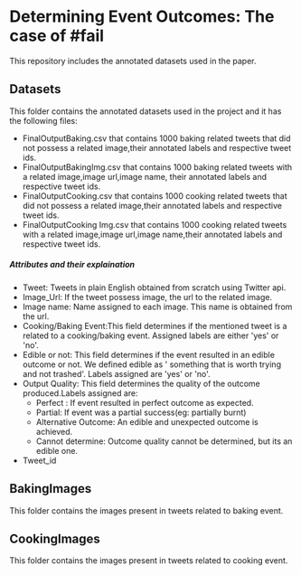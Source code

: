 # Determining  Event Outcomes: The case of #fail
This repository includes the annotated datasets used in the paper.


## Datasets
This folder contains the annotated datasets used in the project and it has the following files:
 - FinalOutputBaking.csv that contains 1000 baking related tweets that did not possess a related image,their annotated  labels and respective tweet ids.
 - FinalOutputBakingImg.csv that contains 1000 baking related tweets with a related image,image url,image name, their annotated  labels and respective tweet ids.
 - FinalOutputCooking.csv that contains 1000 cooking related tweets that did not possess a related image,their annotated  labels and respective tweet ids.
 - FinalOutputCooking Img.csv that contains 1000 cooking related tweets with a related image,image url,image name,their annotated  labels and respective tweet ids.
##### Attributes and their explaination
- Tweet: Tweets in plain English obtained from scratch using Twitter api.
- Image_Url: If the tweet possess image, the url to the related image.
- Image name: Name assigned to each image. This name is obtained from the url.
- Cooking/Baking Event:This field determines if the mentioned tweet is a related to a cooking/baking  event. Assigned labels are either 'yes' or 'no'.
- Edible or not: This field determines if the event resulted in an edible outcome or not. We defined edible as ' something that is worth trying and not trashed'. Labels assigned are 'yes' or 'no'.
- Output Quality: This field determines the quality of the outcome produced.Labels assigned are:
    - Perfect : If event resulted in perfect outcome as expected.
    - Partial: If event was a partial success(eg: partially burnt)
    - Alternative Outcome: An edible and unexpected outcome is achieved.
    - Cannot determine: Outcome quality cannot be determined, but its an edible one.
- Tweet_id

## BakingImages
This folder contains the images present in tweets related to baking event.

## CookingImages
This folder contains the images present in tweets related to cooking event.








